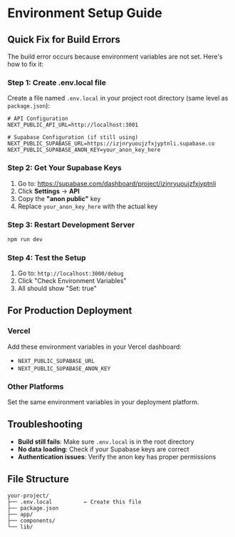 # Environment Setup Guide

## Quick Fix for Build Errors

The build error occurs because environment variables are not set. Here's how to fix it:

### Step 1: Create .env.local file

Create a file named `.env.local` in your project root directory (same level as `package.json`):

```env
# API Configuration
NEXT_PUBLIC_API_URL=http://localhost:3001

# Supabase Configuration (if still using)
NEXT_PUBLIC_SUPABASE_URL=https://izjnryuoujzfxjyptnli.supabase.co
NEXT_PUBLIC_SUPABASE_ANON_KEY=your_anon_key_here
```

### Step 2: Get Your Supabase Keys

1. Go to: https://supabase.com/dashboard/project/izjnryuoujzfxjyptnli
2. Click **Settings** → **API**
3. Copy the **"anon public"** key
4. Replace `your_anon_key_here` with the actual key

### Step 3: Restart Development Server

```bash
npm run dev
```

### Step 4: Test the Setup

1. Go to: `http://localhost:3000/debug`
2. Click "Check Environment Variables"
3. All should show "Set: true"

## For Production Deployment

### Vercel

Add these environment variables in your Vercel dashboard:

- `NEXT_PUBLIC_SUPABASE_URL`
- `NEXT_PUBLIC_SUPABASE_ANON_KEY`

### Other Platforms

Set the same environment variables in your deployment platform.

## Troubleshooting

- **Build still fails**: Make sure `.env.local` is in the root directory
- **No data loading**: Check if your Supabase keys are correct
- **Authentication issues**: Verify the anon key has proper permissions

## File Structure

```
your-project/
├── .env.local          ← Create this file
├── package.json
├── app/
├── components/
└── lib/
```
